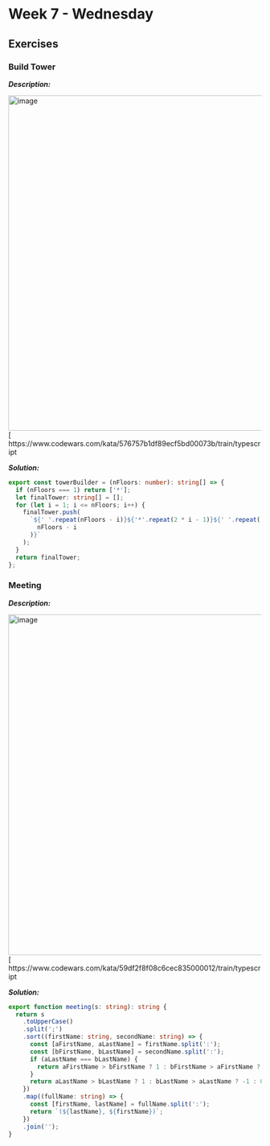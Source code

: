 # Week 7 - Wednesday


## Exercises

### Build Tower

***Description:***

<img width="666" alt="image" src="https://user-images.githubusercontent.com/86013814/170599014-15e2b86a-255f-46d8-9cd8-0b961c382372.png">
[
https://www.codewars.com/kata/576757b1df89ecf5bd00073b/train/typescript

***Solution:***

``` typescript
export const towerBuilder = (nFloors: number): string[] => {
  if (nFloors === 1) return ['*'];
  let finalTower: string[] = [];
  for (let i = 1; i <= nFloors; i++) {
    finalTower.push(
      `${' '.repeat(nFloors - i)}${'*'.repeat(2 * i - 1)}${' '.repeat(
        nFloors - i
      )}`
    );
  }
  return finalTower;
};
```



### Meeting

***Description:***

<img width="677" alt="image" src="https://user-images.githubusercontent.com/86013814/170599463-951c04d4-d09c-43f5-95fd-4e93a5d6a39e.png">
[
https://www.codewars.com/kata/59df2f8f08c6cec835000012/train/typescript

***Solution:***

``` typescript
export function meeting(s: string): string {
  return s
    .toUpperCase()
    .split(';')
    .sort((firstName: string, secondName: string) => {
      const [aFirstName, aLastName] = firstName.split(':');
      const [bFirstName, bLastName] = secondName.split(':');
      if (aLastName === bLastName) {
        return aFirstName > bFirstName ? 1 : bFirstName > aFirstName ? -1 : 0;
      }
      return aLastName > bLastName ? 1 : bLastName > aLastName ? -1 : 0;
    })
    .map((fullName: string) => {
      const [firstName, lastName] = fullName.split(':');
      return `(${lastName}, ${firstName})`;
    })
    .join('');
}
```
